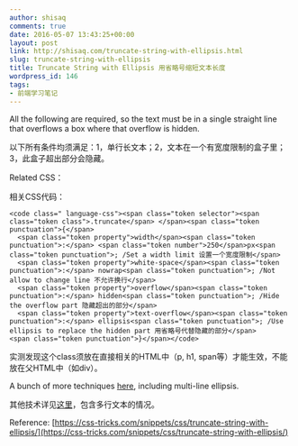```yaml
---
author: shisaq
comments: true
date: 2016-05-07 13:43:25+00:00
layout: post
link: http://shisaq.com/truncate-string-with-ellipsis.html
slug: truncate-string-with-ellipsis
title: Truncate String with Ellipsis 用省略号缩短文本长度
wordpress_id: 146
tags:
- 前端学习笔记
---
```


All the following are required, so the text must be in a single straight line that overflows a box where that overflow is hidden.

以下所有条件均须满足：1，单行长文本；2，文本在一个有宽度限制的盒子里；3，此盒子超出部分会隐藏。

Related CSS：

相关CSS代码：

    
    <code class=" language-css"><span class="token selector"><span class="token class">.truncate</span> </span><span class="token punctuation">{</span>
      <span class="token property">width</span><span class="token punctuation">:</span> <span class="token number">250</span>px<span class="token punctuation">; /Set a width limit 设置一个宽度限制</span>
      <span class="token property">white-space</span><span class="token punctuation">:</span> nowrap<span class="token punctuation">; /Not allow to change line 不允许换行</span>
      <span class="token property">overflow</span><span class="token punctuation">:</span> hidden<span class="token punctuation">; /Hide the overflow part 隐藏超出的部分</span>
      <span class="token property">text-overflow</span><span class="token punctuation">:</span> ellipsis<span class="token punctuation">; /Use ellipsis to replace the hidden part 用省略号代替隐藏的部分</span>
    <span class="token punctuation">}</span></code>


实测发现这个class须放在直接相关的HTML中（p, h1, span等）才能生效，不能放在父HTML中（如div）。

A bunch of more techniques [here](http://html5hub.com/ellipse-my-text/), including multi-line ellipsis.

其他技术详见[这里](http://html5hub.com/ellipse-my-text/)，包含多行文本的情况。



Reference: [https://css-tricks.com/snippets/css/truncate-string-with-ellipsis/](https://css-tricks.com/snippets/css/truncate-string-with-ellipsis/)

